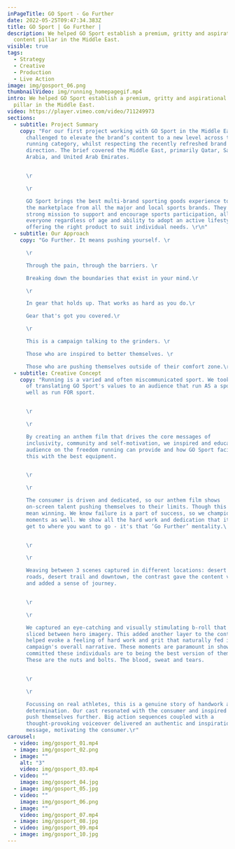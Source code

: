 ```yaml
---
inPageTitle: GO Sport - Go Further
date: 2022-05-25T09:47:34.383Z
title: GO Sport | Go Further |
description: We helped GO Sport establish a premium, gritty and aspirational
  content pillar in the Middle East.
visible: true
tags:
  - Strategy
  - Creative
  - Production
  - Live Action
image: img/gosport_06.png
thumbnailVideo: img/running_homepagegif.mp4
intro: We helped GO Sport establish a premium, gritty and aspirational content
  pillar in the Middle East.
video: https://player.vimeo.com/video/711249973
sections:
  - subtitle: Project Summary
    copy: "For our first project working with GO Sport in the Middle East, we were
      challenged to elevate the brand’s content to a new level across their
      running category, whilst respecting the recently refreshed brand
      direction. The brief covered the Middle East, primarily Qatar, Saudi
      Arabia, and United Arab Emirates.


      \r

      \r

      GO Sport brings the best multi-brand sporting goods experience to
      the marketplace from all the major and local sports brands. They have a
      strong mission to support and encourage sports participation, allowing
      everyone regardless of age and ability to adopt an active lifestyle by
      offering the right product to suit individual needs. \r\n"
  - subtitle: Our Approach
    copy: "Go Further. It means pushing yourself. \r

      \r

      Through the pain, through the barriers. \r

      Breaking down the boundaries that exist in your mind.\r

      \r

      In gear that holds up. That works as hard as you do.\r

      Gear that's got you covered.\r

      \r

      This is a campaign talking to the grinders. \r

      Those who are inspired to better themselves. \r

      Those who are pushing themselves outside of their comfort zone.\r\n"
  - subtitle: Creative Concept
    copy: "Running is a varied and often miscommunicated sport. We took the approach
      of translating GO Sport's values to an audience that run AS a sport, as
      well as run FOR sport.


      \r

      \r

      By creating an anthem film that drives the core messages of
      inclusivity, community and self-motivation, we inspired and educated the
      audience on the freedom running can provide and how GO Sport facilitate
      this with the best equipment.


      \r

      \r

      The consumer is driven and dedicated, so our anthem film shows
      on-screen talent pushing themselves to their limits. Though this doesn’t
      mean winning. We know failure is a part of success, so we championed those
      moments as well. We show all the hard work and dedication that it takes to
      get to where you want to go - it's that ‘Go Further’ mentality.\ 


      \r

      \r

      Weaving between 3 scenes captured in different locations: desert
      roads, desert trail and downtown, the contrast gave the content variety
      and added a sense of journey.


      \r

      \r

      We captured an eye-catching and visually stimulating b-roll that is
      sliced between hero imagery. This added another layer to the content and
      helped evoke a feeling of hard work and grit that naturally fed into the
      campaign's overall narrative. These moments are paramount in showing how
      committed these individuals are to being the best version of themselves.
      These are the nuts and bolts. The blood, sweat and tears.


      \r

      \r

      Focussing on real athletes, this is a genuine story of handwork and
      determination. Our cast resonated with the consumer and inspired them to
      push themselves further. Big action sequences coupled with a
      thought-provoking voiceover delivered an authentic and inspirational
      message, motivating the consumer.\r"
carousel:
  - video: img/gosport_01.mp4
  - image: img/gosport_02.png
  - image: ""
    alt: "3"
    video: img/gosport_03.mp4
  - video: ""
    image: img/gosport_04.jpg
  - image: img/gosport_05.jpg
  - video: ""
    image: img/gosport_06.png
  - image: ""
    video: img/gosport_07.mp4
  - image: img/gosport_08.jpg
  - video: img/gosport_09.mp4
  - image: img/gosport_10.jpg
---
```

